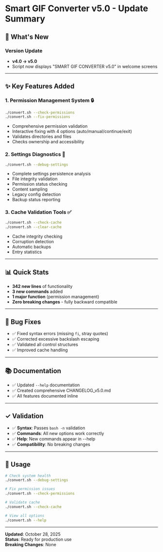 # Smart GIF Converter v5.0 - Update Summary

## 🎉 What's New

### Version Update
- **v4.0 → v5.0**
- Script now displays "SMART GIF CONVERTER v5.0" in welcome screens

---

## ✨ Key Features Added

### 1. Permission Management System 🔒
```bash
./convert.sh --check-permissions
./convert.sh --fix-permissions
```
- Comprehensive permission validation
- Interactive fixing with 4 options (auto/manual/continue/exit)
- Validates directories and files
- Checks ownership and accessibility

### 2. Settings Diagnostics 🐛
```bash
./convert.sh --debug-settings
```
- Complete settings persistence analysis
- File integrity validation
- Permission status checking
- Content sampling
- Legacy config detection
- Backup status reporting

### 3. Cache Validation Tools ✅
```bash
./convert.sh --check-cache
./convert.sh --clear-cache
```
- Cache integrity checking
- Corruption detection
- Automatic backups
- Entry statistics

---

## 📊 Quick Stats
- **342 new lines** of functionality
- **3 new commands** added
- **1 major function** (permission management)
- **Zero breaking changes** - fully backward compatible

---

## 🔧 Bug Fixes
- ✅ Fixed syntax errors (missing `fi`, stray quotes)
- ✅ Corrected excessive backslash escaping
- ✅ Validated all control structures
- ✅ Improved cache handling

---

## 📚 Documentation
- ✅ Updated `--help` documentation
- ✅ Created comprehensive CHANGELOG_v5.0.md
- ✅ All features documented inline

---

## ✓ Validation
- ✅ **Syntax**: Passes `bash -n` validation
- ✅ **Commands**: All new options work correctly
- ✅ **Help**: New commands appear in --help
- ✅ **Compatibility**: No breaking changes

---

## 🚀 Usage
```bash
# Check system health
./convert.sh --debug-settings

# Fix permission issues  
./convert.sh --check-permissions

# Validate cache
./convert.sh --check-cache

# View all options
./convert.sh --help
```

---

**Updated**: October 28, 2025  
**Status**: Ready for production use  
**Breaking Changes**: None
